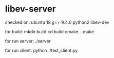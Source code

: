 # libev-server
checked on: 
ubuntu 18
g++ 9.4.0
python2
libev-dev

for build:
mkdir build
cd build
cmake ..
make

for run server:
./server

for run client:
python ./test_client.py 


